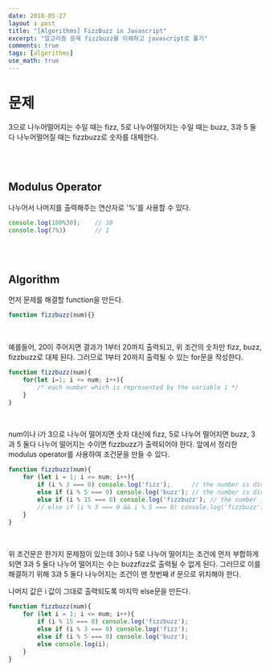 ```yaml
---
date: 2018-05-27
layout : post
title: "[Algorithms] FizzBuzz in Javascript"
excerpt: "알고리즘 문제 fizzbuzz를 이해하고 javascript로 풀기"
comments: true
tags: [algorithms]
use_math: true
---
```




# 문제

3으로 나누어떨어지는 수일 때는 fizz, 5로 나누어떨어지는 수일 때는  buzz, 3과 5 둘 다 나누어떨어질 때는 fizzbuzz로 숫자를 대체한다.

<br><br>

## Modulus Operator

나누어서 나머지를 출력해주는 연산자로 '%'를 사용할 수 있다.

```javascript
console.log(100%30);    // 10
console.log(7%3)        // 1
```

<br><br>

## Algorithm 

먼저 문제를 해결할 function을 만든다.

```javascript
function fizzbuzz(num){}
```

<br>

예를들어, 20이 주어지면 결과가 1부터 20까지 출력되고, 위 조건의 숫자만 fizz, buzz, fizzbuzz로 대체 된다. 그러므로 1부터 20까지 출력될 수 있는 for문을 작성한다.

```javascript
function fizzbuzz(num){
    for(let i=1; i <= num; i++){
        /* each number which is represented by the variable i */
    }
}
```

<br>

num이나 i가 3으로 나누어 떨어지면 숫자 대신에 fizz, 5로 나누어 떨어지면 buzz, 3과 5 둘다 나누어 떨어지는 수이면 fizzbuzz가 출력되어야 한다. 앞에서 정리한 modulus operator를 사용하여 조건문을 만들 수 있다.

```javascript
function fizzbuzz(num){
    for (let i = 1; i <= num; i++){
        if (i % 3 === 0) console.log('fizz');      // the number is divisible by 3.
        else if (i % 5 === 0) console.log('buzz'); // the number is divsible by 5.
        else if (i % 15 === 0) console.log('fizzbuzz'); // the number is divisible by both 3 and 5.
        // else if (i % 3 === 0 && i % 5 === 0) console.log('fizzbuzz')
    }
}
```

<br>

위 조건문은 한가지 문제점이 있는데 3이나 5로 나누어 떨어지는 조건에 먼저 부합하게 되면 3과 5 둘다 나누어 떨어지는 수는 buzzfizz로 출력될 수 없게 된다. 그러므로 이를 해결하기 위해 3과 5 둘다 나누어지는 조건이 맨 첫번째 if 문으로 위치해야 한다.

나머지 값은 i 값이 그대로 출력되도록 마지막 else문을 만든다.

```javascript
function fizzbuzz(num){
    for (let i = 1; i <= num; i++){
        if (i % 15 === 0) console.log('fizzbuzz'); 
        else if (i % 3 === 0) console.log('fizz'); 
        else if (i % 5 === 0) console.log('buzz');
        else console.log(i);
    }
}
```

